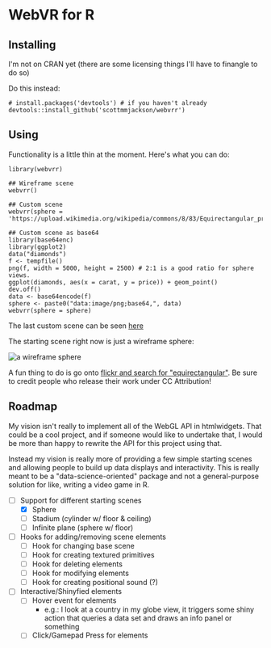 # WebVR for R

## Installing

I'm not on CRAN yet (there are some licensing things I'll have to finangle to do so)

Do this instead:

```{r}
# install.packages('devtools') # if you haven't already
devtools::install_github('scottmmjackson/webvrr')
```

## Using

Functionality is a little thin at the moment. Here's what you can do:

```{r}
library(webvrr)

## Wireframe scene
webvrr()

## Custom scene
webvrr(sphere = 'https://upload.wikimedia.org/wikipedia/commons/8/83/Equirectangular_projection_SW.jpg')

## Custom scene as base64
library(base64enc)
library(ggplot2)
data("diamonds")
f <- tempfile()
png(f, width = 5000, height = 2500) # 2:1 is a good ratio for sphere views.
ggplot(diamonds, aes(x = carat, y = price)) + geom_point()
dev.off()
data <- base64encode(f)
sphere <- paste0("data:image/png;base64,", data)
webvrr(sphere = sphere)
```

The last custom scene can be seen [here](https://scottmmjackson.github.io/webvrr/ggplot.html)

The starting scene right now is just a wireframe sphere:

![a wireframe sphere](http://i.imgur.com/NMWRlLw.png)

A fun thing to do is go onto [flickr and search for "equirectangular"](https://www.flickr.com/search/?text=equirectangular). Be sure to credit
people who release their work under CC Attribution!

## Roadmap

My vision isn't really to implement all of the WebGL API in htmlwidgets. That
could be a cool project, and if someone would like to undertake that,
I would be more than happy to rewrite the API for this project using that.

Instead my vision is really more of providing a few simple starting scenes
and allowing people to build up data displays and interactivity. This is
really meant to be a "data-science-oriented" package and not a
general-purpose solution for like, writing a video game in R.

- [ ] Support for different starting scenes
  - [x] Sphere
  - [ ] Stadium (cylinder w/ floor & ceiling)
  - [ ] Infinite plane (sphere w/ floor)
- [ ] Hooks for adding/removing scene elements
  - [ ] Hook for changing base scene
  - [ ] Hook for creating textured primitives
  - [ ] Hook for deleting elements
  - [ ] Hook for modifying elements
  - [ ] Hook for creating positional sound (?)
- [ ] Interactive/Shinyfied elements
  - [ ] Hover event for elements
    - e.g.: I look at a country in my globe view, it triggers some shiny action that queries a data set and draws an info panel or something
  - [ ] Click/Gamepad Press for elements